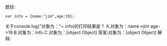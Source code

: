 题目:

    var info = {name:"jim",age:19};
关于console.log("对象为："+ info)的打印结果是？
A.对象为：name->jim age->19
B.对象为：info
C.对象为：[object Object]
答案:对象为：[object Object]
解释: